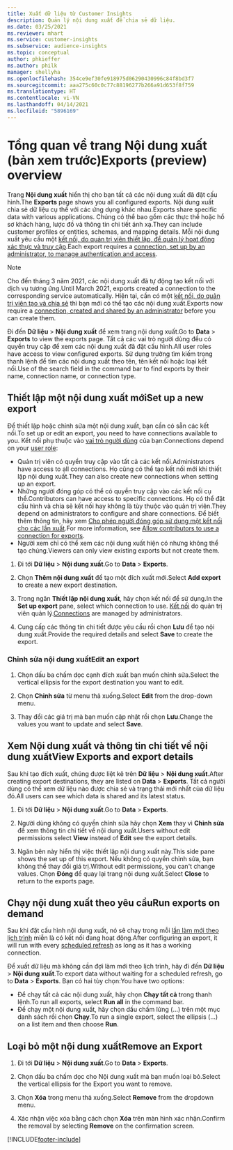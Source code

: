 ```yaml
---
title: Xuất dữ liệu từ Customer Insights
description: Quản lý nội dung xuất để chia sẻ dữ liệu.
ms.date: 03/25/2021
ms.reviewer: mhart
ms.service: customer-insights
ms.subservice: audience-insights
ms.topic: conceptual
author: phkieffer
ms.author: philk
manager: shellyha
ms.openlocfilehash: 354ce9ef30fe918975d06290430996c84f8bd3f7
ms.sourcegitcommit: aaa275c60c0c77c88196277b266a91d653f8f759
ms.translationtype: HT
ms.contentlocale: vi-VN
ms.lasthandoff: 04/14/2021
ms.locfileid: "5896169"
---
```

# <a name="exports-preview-overview"></a><span data-ttu-id="9f580-103">Tổng quan về trang Nội dung xuất (bản xem trước)</span><span class="sxs-lookup"><span data-stu-id="9f580-103">Exports (preview) overview</span></span>

<span data-ttu-id="9f580-104">Trang **Nội dung xuất** hiển thị cho bạn tất cả các nội dung xuất đã đặt cấu hình.</span><span class="sxs-lookup"><span data-stu-id="9f580-104">The **Exports** page shows you all configured exports.</span></span> <span data-ttu-id="9f580-105">Nội dung xuất chia sẻ dữ liệu cụ thể với các ứng dụng khác nhau.</span><span class="sxs-lookup"><span data-stu-id="9f580-105">Exports share specific data with various applications.</span></span> <span data-ttu-id="9f580-106">Chúng có thể bao gồm các thực thể hoặc hồ sơ khách hàng, lược đồ và thông tin chi tiết ánh xạ.</span><span class="sxs-lookup"><span data-stu-id="9f580-106">They can include customer profiles or entities, schemas, and mapping details.</span></span> <span data-ttu-id="9f580-107">Mỗi nội dung xuất yêu cầu một [kết nối, do quản trị viên thiết lập, để quản lý hoạt động xác thực và truy cập](connections.md).</span><span class="sxs-lookup"><span data-stu-id="9f580-107">Each export requires a [connection, set up by an administrator, to manage authentication and access](connections.md).</span></span>

> [!NOTE]
> <span data-ttu-id="9f580-108">Cho đến tháng 3 năm 2021, các nội dung xuất đã tự động tạo kết nối với dịch vụ tương ứng.</span><span class="sxs-lookup"><span data-stu-id="9f580-108">Until March 2021, exports created a connection to the corresponding service automatically.</span></span> <span data-ttu-id="9f580-109">Hiện tại, cần có một [kết nối, do quản trị viên tạo và chia sẻ](connections.md) thì bạn mới có thể tạo các nội dung xuất.</span><span class="sxs-lookup"><span data-stu-id="9f580-109">Exports now require a [connection, created and shared by an administrator](connections.md) before you can create them.</span></span>

<span data-ttu-id="9f580-110">Đi đến **Dữ liệu** > **Nội dung xuất** để xem trang nội dung xuất.</span><span class="sxs-lookup"><span data-stu-id="9f580-110">Go to **Data** > **Exports** to view the exports page.</span></span> <span data-ttu-id="9f580-111">Tất cả các vai trò người dùng đều có quyền truy cập để xem các nội dung xuất đã đặt cấu hình.</span><span class="sxs-lookup"><span data-stu-id="9f580-111">All user roles have access to view configured exports.</span></span> <span data-ttu-id="9f580-112">Sử dụng trường tìm kiếm trong thanh lệnh để tìm các nội dung xuất theo tên, tên kết nối hoặc loại kết nối.</span><span class="sxs-lookup"><span data-stu-id="9f580-112">Use of the search field in the command bar to find exports by their name, connection name, or connection type.</span></span>

## <a name="set-up-a-new-export"></a><span data-ttu-id="9f580-113">Thiết lập một nội dung xuất mới</span><span class="sxs-lookup"><span data-stu-id="9f580-113">Set up a new export</span></span>

<span data-ttu-id="9f580-114">Để thiết lập hoặc chỉnh sửa một nội dung xuất, bạn cần có sẵn các kết nối.</span><span class="sxs-lookup"><span data-stu-id="9f580-114">To set up or edit an export, you need to have connections available to you.</span></span> <span data-ttu-id="9f580-115">Kết nối phụ thuộc vào [vai trò người dùng](permissions.md) của bạn:</span><span class="sxs-lookup"><span data-stu-id="9f580-115">Connections depend on your [user role](permissions.md):</span></span>
- <span data-ttu-id="9f580-116">Quản trị viên có quyền truy cập vào tất cả các kết nối.</span><span class="sxs-lookup"><span data-stu-id="9f580-116">Administrators have access to all connections.</span></span> <span data-ttu-id="9f580-117">Họ cũng có thể tạo kết nối mới khi thiết lập nội dung xuất.</span><span class="sxs-lookup"><span data-stu-id="9f580-117">They can also create new connections when setting up an export.</span></span>
- <span data-ttu-id="9f580-118">Những người đóng góp có thể có quyền truy cập vào các kết nối cụ thể.</span><span class="sxs-lookup"><span data-stu-id="9f580-118">Contributors can have access to specific connections.</span></span> <span data-ttu-id="9f580-119">Họ có thể đặt cấu hình và chia sẻ kết nối hay không là tùy thuộc vào quản trị viên.</span><span class="sxs-lookup"><span data-stu-id="9f580-119">They depend on administrators to configure and share connections.</span></span> <span data-ttu-id="9f580-120">Để biết thêm thông tin, hãy xem [Cho phép người đóng góp sử dụng một kết nối cho các lần xuất](connections.md#allow-contributors-to-use-a-connection-for-exports).</span><span class="sxs-lookup"><span data-stu-id="9f580-120">For more information, see [Allow contributors to use a connection for exports](connections.md#allow-contributors-to-use-a-connection-for-exports).</span></span>
- <span data-ttu-id="9f580-121">Người xem chỉ có thể xem các nội dung xuất hiện có nhưng không thể tạo chúng.</span><span class="sxs-lookup"><span data-stu-id="9f580-121">Viewers can only view existing exports but not create them.</span></span>

1. <span data-ttu-id="9f580-122">Đi tới **Dữ liệu** > **Nội dung xuất**.</span><span class="sxs-lookup"><span data-stu-id="9f580-122">Go to **Data** > **Exports**.</span></span>

1. <span data-ttu-id="9f580-123">Chọn **Thêm nội dung xuất** để tạo một đích xuất mới.</span><span class="sxs-lookup"><span data-stu-id="9f580-123">Select **Add export** to create a new export destination.</span></span>

1. <span data-ttu-id="9f580-124">Trong ngăn **Thiết lập nội dung xuất**, hãy chọn kết nối để sử dụng.</span><span class="sxs-lookup"><span data-stu-id="9f580-124">In the **Set up export** pane, select which connection to use.</span></span> <span data-ttu-id="9f580-125">[Kết nối](connections.md) do quản trị viên quản lý.</span><span class="sxs-lookup"><span data-stu-id="9f580-125">[Connections](connections.md) are managed by administrators.</span></span> 

1. <span data-ttu-id="9f580-126">Cung cấp các thông tin chi tiết được yêu cầu rồi chọn **Lưu** để tạo nội dung xuất.</span><span class="sxs-lookup"><span data-stu-id="9f580-126">Provide the required details and select **Save** to create the export.</span></span>

### <a name="edit-an-export"></a><span data-ttu-id="9f580-127">Chỉnh sửa nội dung xuất</span><span class="sxs-lookup"><span data-stu-id="9f580-127">Edit an export</span></span>

1. <span data-ttu-id="9f580-128">Chọn dấu ba chấm dọc cạnh đích xuất bạn muốn chỉnh sửa.</span><span class="sxs-lookup"><span data-stu-id="9f580-128">Select the vertical ellipsis for the export destination you want to edit.</span></span>

1. <span data-ttu-id="9f580-129">Chọn **Chỉnh sửa** từ menu thả xuống.</span><span class="sxs-lookup"><span data-stu-id="9f580-129">Select **Edit** from the drop-down menu.</span></span>

1. <span data-ttu-id="9f580-130">Thay đổi các giá trị mà bạn muốn cập nhật rồi chọn **Lưu**.</span><span class="sxs-lookup"><span data-stu-id="9f580-130">Change the values you want to update and select **Save**.</span></span>

## <a name="view-exports-and-export-details"></a><span data-ttu-id="9f580-131">Xem Nội dung xuất và thông tin chi tiết về nội dung xuất</span><span class="sxs-lookup"><span data-stu-id="9f580-131">View Exports and export details</span></span>

<span data-ttu-id="9f580-132">Sau khi tạo đích xuất, chúng được liệt kê trên **Dữ liệu** > **Nội dung xuất**.</span><span class="sxs-lookup"><span data-stu-id="9f580-132">After creating export destinations, they are listed on **Data** > **Exports**.</span></span> <span data-ttu-id="9f580-133">Tất cả người dùng có thể xem dữ liệu nào được chia sẻ và trạng thái mới nhất của dữ liệu đó.</span><span class="sxs-lookup"><span data-stu-id="9f580-133">All users can see which data is shared and its latest status.</span></span>

1. <span data-ttu-id="9f580-134">Đi tới **Dữ liệu** > **Nội dung xuất**.</span><span class="sxs-lookup"><span data-stu-id="9f580-134">Go to **Data** > **Exports**.</span></span>

1. <span data-ttu-id="9f580-135">Người dùng không có quyền chỉnh sửa hãy chọn **Xem** thay vì **Chỉnh sửa** để xem thông tin chi tiết về nội dung xuất.</span><span class="sxs-lookup"><span data-stu-id="9f580-135">Users without edit permissions select **View** instead of **Edit** see the export details.</span></span>

1. <span data-ttu-id="9f580-136">Ngăn bên này hiển thị việc thiết lập nội dung xuất này.</span><span class="sxs-lookup"><span data-stu-id="9f580-136">This side pane shows the set up of this export.</span></span> <span data-ttu-id="9f580-137">Nếu không có quyền chỉnh sửa, bạn không thể thay đổi giá trị.</span><span class="sxs-lookup"><span data-stu-id="9f580-137">Without edit permissions, you can't change values.</span></span> <span data-ttu-id="9f580-138">Chọn **Đóng** để quay lại trang nội dung xuất.</span><span class="sxs-lookup"><span data-stu-id="9f580-138">Select **Close** to return to the exports page.</span></span>

## <a name="run-exports-on-demand"></a><span data-ttu-id="9f580-139">Chạy nội dung xuất theo yêu cầu</span><span class="sxs-lookup"><span data-stu-id="9f580-139">Run exports on demand</span></span>

<span data-ttu-id="9f580-140">Sau khi đặt cấu hình nội dung xuất, nó sẽ chạy trong mỗi [lần làm mới theo lịch trình](system.md#schedule-tab) miễn là có kết nối đang hoạt động.</span><span class="sxs-lookup"><span data-stu-id="9f580-140">After configuring an export, it will run with every [scheduled refresh](system.md#schedule-tab) as long as it has a working connection.</span></span>

<span data-ttu-id="9f580-141">Để xuất dữ liệu mà không cần đợi làm mới theo lịch trình, hãy đi đến **Dữ liệu** > **Nội dung xuất**.</span><span class="sxs-lookup"><span data-stu-id="9f580-141">To export data without waiting for a scheduled refresh, go to **Data** > **Exports**.</span></span> <span data-ttu-id="9f580-142">Bạn có hai tùy chọn:</span><span class="sxs-lookup"><span data-stu-id="9f580-142">You have two options:</span></span>

- <span data-ttu-id="9f580-143">Để chạy tất cả các nội dung xuất, hãy chọn **Chạy tất cả** trong thanh lệnh.</span><span class="sxs-lookup"><span data-stu-id="9f580-143">To run all exports, select **Run all** in the command bar.</span></span> 
- <span data-ttu-id="9f580-144">Để chạy một nội dung xuất, hãy chọn dấu chấm lửng (...) trên một mục danh sách rồi chọn **Chạy**.</span><span class="sxs-lookup"><span data-stu-id="9f580-144">To run a single export, select the ellipsis (...) on a list item and then choose **Run**.</span></span>

## <a name="remove-an-export"></a><span data-ttu-id="9f580-145">Loại bỏ một nội dung xuất</span><span class="sxs-lookup"><span data-stu-id="9f580-145">Remove an Export</span></span>

1. <span data-ttu-id="9f580-146">Đi tới **Dữ liệu** > **Nội dung xuất**.</span><span class="sxs-lookup"><span data-stu-id="9f580-146">Go to **Data** > **Exports**.</span></span>

1. <span data-ttu-id="9f580-147">Chọn dấu ba chấm dọc cho Nội dung xuất mà bạn muốn loại bỏ.</span><span class="sxs-lookup"><span data-stu-id="9f580-147">Select the vertical ellipsis for the Export you want to remove.</span></span>

1. <span data-ttu-id="9f580-148">Chọn **Xóa** trong menu thả xuống.</span><span class="sxs-lookup"><span data-stu-id="9f580-148">Select **Remove** from the dropdown menu.</span></span>

1. <span data-ttu-id="9f580-149">Xác nhận việc xóa bằng cách chọn **Xóa** trên màn hình xác nhận.</span><span class="sxs-lookup"><span data-stu-id="9f580-149">Confirm the removal by selecting **Remove** on the confirmation screen.</span></span>


[!INCLUDE[footer-include](../includes/footer-banner.md)]
